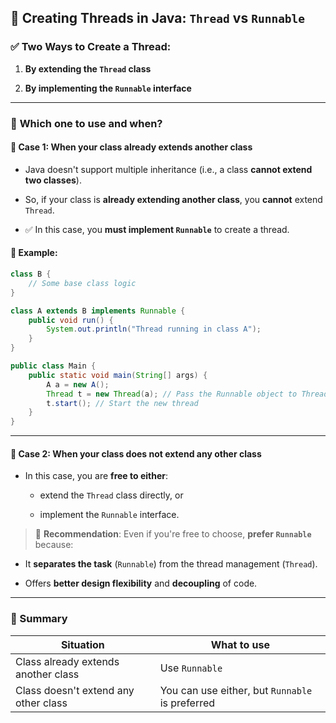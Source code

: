 
## 🧵 **Creating Threads in Java: `Thread` vs `Runnable`**

### ✅ Two Ways to Create a Thread:

1. **By extending the `Thread` class**
    
2. **By implementing the `Runnable` interface**
    

---

### 🤔 **Which one to use and when?**

#### 🧩 Case 1: When your class **already extends another class**

- Java doesn't support multiple inheritance (i.e., a class **cannot extend two classes**).
    
- So, if your class is **already extending another class**, you **cannot** extend `Thread`.
    
- ✅ In this case, you **must implement `Runnable`** to create a thread.
    

#### 🧪 Example:

```java
class B {
    // Some base class logic
}

class A extends B implements Runnable {
    public void run() {
        System.out.println("Thread running in class A");
    }
}

public class Main {
    public static void main(String[] args) {
        A a = new A();
        Thread t = new Thread(a); // Pass the Runnable object to Thread
        t.start(); // Start the new thread
    }
}
```

---

#### 🧩 Case 2: When your class **does not extend any other class**

- In this case, you are **free to either**:
    
    - extend the `Thread` class directly, or
        
    - implement the `Runnable` interface.
        

> 🔹 **Recommendation**: Even if you're free to choose, **prefer `Runnable`** because:

- It **separates the task** (`Runnable`) from the thread management (`Thread`).
    
- Offers **better design flexibility** and **decoupling** of code.
    

---

### 📌 Summary

|Situation|What to use|
|---|---|
|Class already extends another class|Use `Runnable`|
|Class doesn't extend any other class|You can use either, but `Runnable` is preferred|
